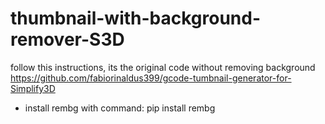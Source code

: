 # thumbnail-with-background-remover-S3D

follow this instructions, its the original code without removing background
https://github.com/fabiorinaldus399/gcode-tumbnail-generator-for-Simplify3D

- install rembg with command:
  pip install rembg
